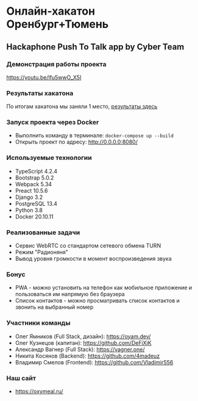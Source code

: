 # Онлайн-хакатон Оренбург+Тюмень 

## Hackaphone Push To Talk app by Cyber Team

### Демонстрация работы проекта
https://youtu.be/lfu5wwO_X5I

### Результаты хакатона
По итогам хакатона мы заняли 1 место, [результаты здесь](https://vk.com/wall-195596975_224)


### Запуск проекта через Docker
* Выполнить команду в терминале: `docker-compose up --build`
* Открыть проект по адресу: http://0.0.0.0:8080/

### Используемые технологии
* TypeScript 4.2.4
* Bootstrap 5.0.2
* Webpack 5.34
* Preact 10.5.6
* Django 3.2
* PostgreSQL 13.4
* Python 3.8
* Docker 20.10.11

### Реализованные задачи
* Сервис WebRTC со стандартом сетевого обмена TURN
* Режим "Радионяня"
* Вывод уровня громкости в момент воспроизведения звука

### Бонус
* PWA - можно установить на телефон как мобильное приложение и пользоваться им напрямую без браузера
* Список контактов - можно просматривать список контактов и звонить на выбранный номер


### Участники команды
* Олег Ямников (Full Stack, дизайн): https://oyam.dev/
* Олег Кузнецов (капитан): https://github.com/DeFiXiK
* Александр Вагнер (Full Stack): https://vagner.one/
* Никита Косянов (Backend): https://github.com/4madeuz
* Владимир Смелов (Frontend): https://github.com/Vladimir556

### Наш сайт
* https://oxymeal.ru/
